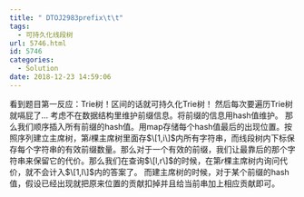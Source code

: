 ```yaml
---
title: " DTOJ2983prefix\t\t"
tags:
  - 可持久化线段树
url: 5746.html
id: 5746
categories:
  - Solution
date: 2018-12-23 14:59:06
---
```


看到题目第一反应：Trie树！区间的话就可持久化Trie树！ 然后每次要遍历Trie树就嗝屁了... 考虑不在数据结构里维护前缀信息。将前缀的信息用hash值维护。 那么我们顺序插入所有前缀的hash值。用map存储每个hash值最后的出现位置。按照序列建立主席树，第$i$棵主席树里面存$\[1,i\]$内所有字符串，而线段树内下标保存每个字符串的有效前缀数量。那么对于一个有效的前缀，我们让最靠后的那个字符串来保留它的代价。那么我们在查询$\[l,r\]$的时候，在第$r$棵主席树内询问代价，就不会计入$\[1,l\]$内的答案了。 而建主席树的时候，对于某个前缀的hash值，假设已经出现就把原来位置的贡献扣掉并且给当前串加上相应贡献即可。